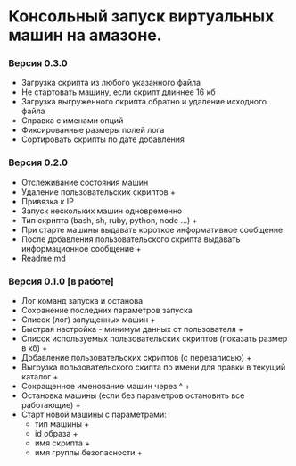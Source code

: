 # Консольный запуск виртуальных машин на амазоне.

### Версия 0.3.0

   - Загрузка скрипта из любого указанного файла
   - Не стартовать машину, если скрипт длиннее 16 кб
   - Загрузка выгруженного скрипта обратно и удаление исходного файла
   - Справка с именами опций
   - Фиксированные размеры полей лога
   - Сортировать скрипты по дате добавления



### Версия 0.2.0

   - Отслеживание состояния машин
   - Удаление пользовательских скриптов +
   - Привязка к IP
   - Запуск нескольких машин одновременно
   - Тип скрипта (bash, sh, ruby, python, node ...) +
   - При старте машины выдавать короткое информативное сообщение
   - После добавления пользовательского скрипта выдавать информационное сообщение +
   - Readme.md

### Версия 0.1.0 [в работе]
       
   - Лог команд запуска и останова 
   - Сохранение последних параметров запуска
   - Список (лог) запущенных машин +
   - Быстрая настройка - минимум данных от пользователя + 
   - Список используемых пользовательских скриптов (показать размер в кб) +
   - Добавление пользовательских скриптов (с перезаписью) +
   - Выгрузка пользовательского скипта по имени для правки в текущий каталог +
   - Сокращенное именование машин через ^ +
   - Остановка машины (если без параметров остановить все работающие) +
   - Старт новой машины с параметрами: 
     - тип машины  +
     - id образа   +
     - имя скрипта +
     - имя группы безопасности +
